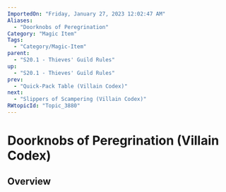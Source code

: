 ```yaml
---
ImportedOn: "Friday, January 27, 2023 12:02:47 AM"
Aliases:
  - "Doorknobs of Peregrination"
Category: "Magic Item"
Tags:
  - "Category/Magic-Item"
parent:
  - "S20.1 - Thieves' Guild Rules"
up:
  - "S20.1 - Thieves' Guild Rules"
prev:
  - "Quick-Pack Table (Villain Codex)"
next:
  - "Slippers of Scampering (Villain Codex)"
RWtopicId: "Topic_3880"
---
```

# Doorknobs of Peregrination (Villain Codex)
## Overview
